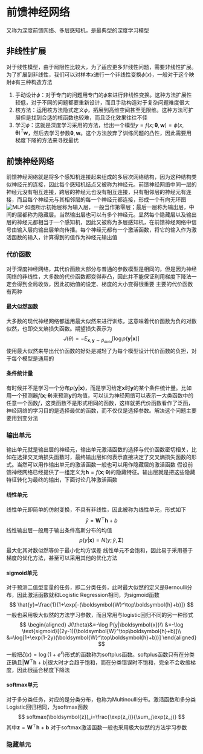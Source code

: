 # 前馈神经网络
又称为深度前馈网络、多层感知机，是最典型的深度学习模型

## 非线性扩展
对于线性模型，由于局限性比较大，为了适应更多非线性问题，需要非线性扩展。为了扩展到非线性，我们可以对样本$x$进行一个非线性变换$\phi(x)$，一般对于这个映射$\phi$有三种构造方法
1. 手动设计$\phi$：对于专门的问题用专门的$\phi$来进行非线性变换。这种方法扩展性较低，对于不同的问题都要重新设计，而且手动构造对于复杂问题难度很大
2. 核方法：运用核方法隐式定义$\phi$，拓展到高维空间甚至无限维。这种方法可扩展但是找到合适的核函数也较难，而且泛化效果往往不佳
3. 学习$\phi$：这就是深度学习采用的方法，给出一个模型$y=f(x;\boldsymbol{\theta},\boldsymbol{w})=\phi(x,\boldsymbol{\theta})^T\boldsymbol{w}$，然后去学习参数$\boldsymbol{\theta},\boldsymbol{w}$。这个方法放弃了训练问题的凸性，因此需要用梯度下降的方法来寻找最优

## 前馈神经网络
前馈神经网络就是将多个感知机连接起来组成的多层次网络结构，因为这种结构类似神经元的连接，因此每个感知机结点又被称为神经元。前馈神经网络中同一层的神经元没有相互连接，跨层的神经元也没有相互连接，只有相邻层的神经元有连接，而且每个神经元与其相邻层的每一个神经元都连接，形成一个有向无环图
![MLP](https://s1.ax1x.com/2020/07/24/UXLFL6.png)
如图所示初始层称为输入层，一般当作第零层；最后一层称为输出层，中间的层都称为隐藏层。当然输出层也可以有多个神经元。显然每个隐藏层以及输出层的神经元都相当于一个感知机，因此又被称为多层感知机，在前馈神经网络中信号由输入层向输出层单向传播。每个神经元都有一个激活函数，将它的输入作为激活函数的输入，计算得到的值作为神经元输出值
### 代价函数
对于深度神经网络，其代价函数大部分与普通的参数模型是相同的，但是因为神经网络的非线性，大多数的代价函数都变得非凸，因此并不能保证利用梯度下降法一定会得到全局收敛，因此初始值的设定、梯度的大小变得很重要
主要的代价函数有两种
#### 最大似然函数
大多数的现代神经网络都运用最大似然来进行训练，这意味着代价函数为负的对数似然，也即交叉熵损失函数。期望损失表示为
$$
J(\theta)=-E_{\boldsymbol{x},\boldsymbol{y}\sim\hat{p}_{data}}[\log p(\boldsymbol{y}|\boldsymbol{x})]
$$
使用最大似然来导出代价函数的好处是减轻了为每个模型设计代价函数的负担，对于每个模型是通用的
#### 条件统计量
有时候并不是学习一个分布$p(\boldsymbol{y}|\boldsymbol{x})$，而是学习给定$\boldsymbol{x}$时$\boldsymbol{y}$的某个条件统计量。比如用一个预测器$f(\boldsymbol{x};\boldsymbol{\theta})$来预测$\boldsymbol{y}$的均值，可以认为神经网络可以表示一大类函数中的任意一个函数$f$，这类函数不是形式相同的函数，这样就把代价函数看作了泛函，神经网络的学习目的是选择最优的函数，而不仅仅是选择参数。解决这个问题主要要用到变分法
### 输出单元
输出单元就是输出层的神经元，输出单元激活函数的选择与代价函数密切相关，比如在选择交叉熵损失函数时，最终输出层如何表示直接决定了交叉熵损失函数的形式。当然可以用作输出单元的激活函数一般也可以用作隐藏层的激活函数
假设前馈神经网络已经提供了一组定义为$\boldsymbol{h}=f(\boldsymbol{x};\boldsymbol{\theta})$的隐藏特征。输出层就是把这些隐藏特征转化为最终的输出，下面讨论几种激活函数
#### 线性单元
线性单元即简单的仿射变换，不具有非线性，因此被称为线性单元，形式如下
$$
\hat{y}=\boldsymbol{W}^\top\boldsymbol{h}+b
$$
线性输出层一般用于输出条件高斯分布的均值
$$
p(y|\boldsymbol{x})=N(y;\hat{y},\boldsymbol{\Sigma})
$$
最大化其对数似然等价于最小化均方误差
线性单元不会饱和，因此易于采用基于梯度的优化方法，甚至可以采用其他的优化方法
#### sigmoid单元
对于预测二值型变量的任务，即二分类任务，此时最大似然的定义是Bernoulli分布，因此激活函数就和Logistic Regression相同，为sigmoid函数
$$
\hat{y}=\frac{1}{1+\exp[-(\boldsymbol{W}^\top\boldsymbol{h}+b)]}
$$
一般也采用极大似然的方法学习参数，而且常用与logistic回归不同的另一种形式
$$
\begin{aligned}
J(\theta)&=-\log P(y|\boldsymbol{x})\\
&=-\log \text{sigmoid}[(2y-1)(\boldsymbol{W}^\top\boldsymbol{h}+b)]\\
&=\log[1+\exp(1-2y)(\boldsymbol{W}^\top\boldsymbol{h}+b))]
\end{aligned}
$$
一般把$\zeta(x)=\log(1+e^x)$形式的函数称为softplus函数。softplus函数只有在分类正确且$|\boldsymbol{W}^\top\boldsymbol{h}+b|$很大时才会趋于饱和，而在分类错误时不饱和，完全不会收缩梯度，因此很适合梯度下降法
#### softmax单元
对于多分类任务，对应的是分类分布，也称为Multinoulli分布。激活函数和多分类Logistic回归相同，为softmax函数
$$
softmax(\boldsymbol{z})_i=\frac{\exp(z_i)}{\sum_j\exp(z_j)}
$$
其中$\boldsymbol{z}=\boldsymbol{W}^\top\boldsymbol{h}+\boldsymbol{b}$
对于softmax激活函数一般也采用极大似然的方法学习参数
### 隐藏单元